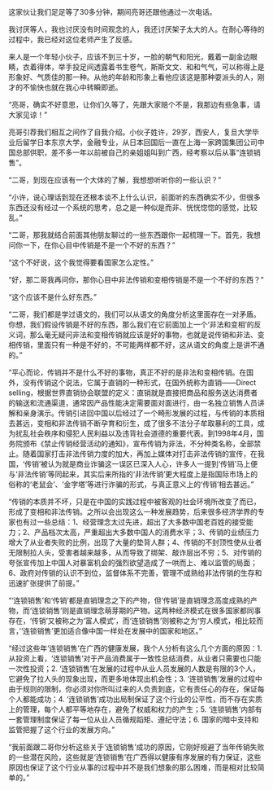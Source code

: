 这家伙让我们足足等了30多分钟，期间亮哥还跟他通过一次电话。

我讨厌等人，我也讨厌没有时间观念的人，我还讨厌架子太大的人。在耐心等待的过程中，我已经对这位老师产生了反感。

来人是一个年轻小伙子，应该不到三十岁，一脸的朝气和阳光，戴着一副金边眼睛，衣着得体，举手投足间透露着书生卷气，斯斯文文、和和气气，可以称得上是形象好、气质佳的那一种。从他的年龄和形象上看他应该这是那种耍派头的人，刚才的不愉快也就在我心中转瞬即逝。

“亮哥，确实不好意思，让你们久等了，先跟大家赔个不是，我那边有些急事，请大家见谅！”

亮哥引荐我们相互之间作了自我介绍。小伙子姓许，29岁，西安人，复旦大学毕业后留学日本东京大学，金融专业，从日本回国后一直在上海一家跨国集团公司中国总部供职，差不多一年以前被自己的亲姐姐叫到广西，经考察以后从事“连锁销售”。

“二哥，到现在应该有一个大体的了解，我想想听听你的一些认识？”

“小许，说心理话到现在还根本谈不上什么认识，前面听的东西确实不少，但很多东西还没有经过一个系统的思考，总之是一种似是而非、恍恍惚惚的感觉，比较乱。”

“二哥，那我就结合前面其他朋友聊过的一些东西跟你一起梳理一下。首先，我想问你一下，在你心目中传销是不是一个不好的东西？”

“这个不好说，这个我觉得要看国家怎么定性。”

“好，那二哥我再问你，那你心目中非法传销和变相传销是不是一个不好的东西？”

“这个应该不是什么好东西。”

“二哥，我们都是学过语文的，我们可以从语文的角度分析这里面存在一对矛盾。你想，我们假设传销是不好的东西，那么我们在它前面加上一个‘非法和变相’的反义词，那么毫无疑问非法和变相传销就应该是好的事物，也就是说传销和非法、变相传销，里面只有一种是不好的，不可能两样都不好，这从语文的角度上是讲不通的。”

“平心而论，传销并不是什么不好的事物，真正不好的是非法和变相传销。在国外，没有传销这个说法，它属于直销的一种形式，在国外统称为直销——Direct selling，根据世界直销协会联盟的定义：直销就是直接把商品和服务送达消费者的输送和流通渠道，通常因产品性能决定需要面对面进行，由一名独立销售人员讲解和亲身演示。传销引进回中国以后经过了一个畸形发展的过程，与传销的本质相去甚远，变相和非法传销不断孕育和衍生，成了很多不法分子牟取暴利的工具，成为扰乱社会秩序和侵犯人民利益以及违背社会道德的重要代表。到1998年4月，国务院颁布《禁止传销经营活动的通知》，宣布传销为非法，不分种类名称，全部禁止。随着国家打击非法传销力度的加大，再加上媒体对打击非法传销的宣传，在我国，‘传销’被认为就是商业诈骗这一误区已深入人心，许多人一提到‘传销’马上便与‘非法传销’等同起来，其实后来所指的‘非法传销’更大程度上是指国际市场上的俗称的‘老鼠会’、‘金字塔’等进行诈骗的形式，与真正意义上的‘传销’相去甚远。”

“传销的本质并不坏，只是在中国的实践过程中被客观的社会环境所改变了而已，形成了变相和非法传销。之所以会出现这么一种发展趋势，后来很多经济学界的专家也有过一些总结：1、经营理念太过先进，超出了大多数中国老百姓的接受能力；2、产品档次太高，严重超出大多数中国人的消费水平；3、传销的业绩压力增大了从业者失败的比例，出现了大量的垫背人群；4、传销的不封顶性使从业者无限制拉人头，受害者越来越多，从而导致了绑架、敲诈层出不穷；5、对传销的夸张宣传加上中国人对暴富机会的强烈欲望造成了一哄而上、难以监管的局面；6、政府对传销的认识不到位，监督体系不完善，管理不成熟给非法传销的生存和迅速扩张提供了前提。”

“‘连锁销售’和‘传销’都是直销理念之下的产物，但‘传销’是直销理念高度成熟的产物，而‘连锁销售’则是直销理念萌芽期的产物。这两种经济模式在很多国家都同事存在，‘传销’又被称之为‘富人模式’，而‘连锁销售’则被称之为‘穷人模式，相比较而言，’‘连锁销售’更加适合像中国一样处在发展中的国家和地区。”

“经过这些年‘连锁销售’在广西的健康发展，我个人分析有这么几个方面的原因：1. 从投资上看，‘连锁销售’对于产品消费属于一致性总结消费，从业者只需要也只能一次性投资；2. ‘连锁销售’在发展的过程中从业人员发展的人数是有限的3个人，它避免了拉人头的现象出现，而更多地体现出机会性；3. ‘连锁销售’发展的过程中由于规则的限制，你必须对你所叫过来的人负责到底，它有责任心的存在，保证每个人都能成功；4. ‘连锁销售’成功出局制保证了这个行业的公平性，而不存在实质上的管理，每个人都平等地存在，避免了权威和权力的产生；5. ‘连锁销售’内部有一套管理制度保证了每一位从业人员循规蹈矩、遵纪守法；6. 国家的暗中支持和监管把握了这个行业的发展方向。”

“我前面跟二哥你分析这些关于‘连锁销售’成功的原因，它刚好规避了当年传销失败的一些潜在风险，这些就是‘连锁销售’在广西得以健康有序发展的有力保证，这些原因也保证了这个行业从事的过程中并不是我们想象的那么困难，而是相对比较简单的。”
